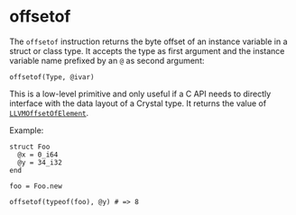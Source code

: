 # offsetof

The `offsetof` instruction returns the byte offset of an instance variable in a struct or class type. It accepts the type as first argument and the instance variable name prefixed by an `@` as second argument:

```cr
offsetof(Type, @ivar)
```

This is a low-level primitive and only useful if a C API needs to directly interface with the data layout of a Crystal type.
It returns the value of [`LLVMOffsetOfElement`](http://llvm.org/doxygen/group__LLVMCTarget.html#ga9971347f4072d348862519bbacbd71a7).

Example:
```cr
struct Foo
  @x = 0_i64
  @y = 34_i32
end

foo = Foo.new

offsetof(typeof(foo), @y) # => 8
```
